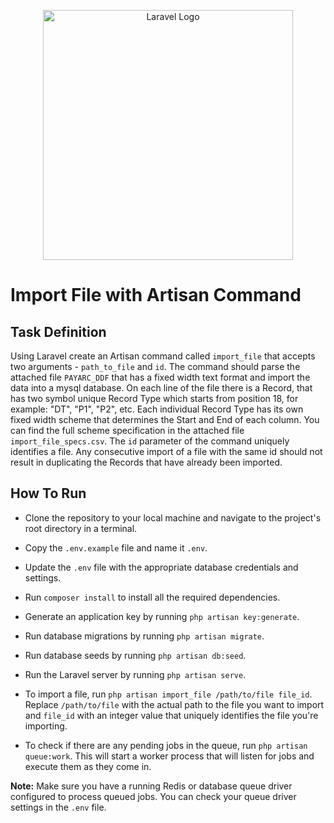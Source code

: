 <p align="center"><a href="https://laravel.com" target="_blank"><img src="https://raw.githubusercontent.com/laravel/art/master/logo-lockup/5%20SVG/2%20CMYK/1%20Full%20Color/laravel-logolockup-cmyk-red.svg" width="400" alt="Laravel Logo"></a></p>


# Import File with Artisan Command

## Task Definition

Using Laravel create an Artisan command called `import_file` that accepts two arguments - `path_to_file` and `id`. 
The command should parse the attached file `PAYARC_DDF` that has a fixed width text format and import the data into a mysql database. 
On each line of the file there is a Record, that has two symbol unique Record Type which starts from position 18, for example: "DT", "P1", "P2", etc. 
Each individual Record Type has its own fixed width scheme that determines the Start and End of each column. 
You can find the full scheme specification in the attached file `import_file_specs.csv`. 
The `id` parameter of the command uniquely identifies a file. Any consecutive import of a file with the same id should not result in duplicating the Records that have already been imported.

## How To Run

- Clone the repository to your local machine and navigate to the project's root directory in a terminal.

- Copy the `.env.example` file and name it `.env`.

- Update the `.env` file with the appropriate database credentials and settings.

- Run `composer install` to install all the required dependencies.

- Generate an application key by running `php artisan key:generate`.

- Run database migrations by running `php artisan migrate`.

- Run database seeds by running `php artisan db:seed`.

- Run the Laravel server by running `php artisan serve`.

- To import a file, run `php artisan import_file /path/to/file file_id`. Replace `/path/to/file` with the actual path to the file you want to import and `file_id` with an integer value that uniquely identifies the file you're importing.

- To check if there are any pending jobs in the queue, run `php artisan queue:work`. This will start a worker process that will listen for jobs and execute them as they come in.

**Note:** Make sure you have a running Redis or database queue driver configured to process queued jobs. You can check your queue driver settings in the `.env` file.
